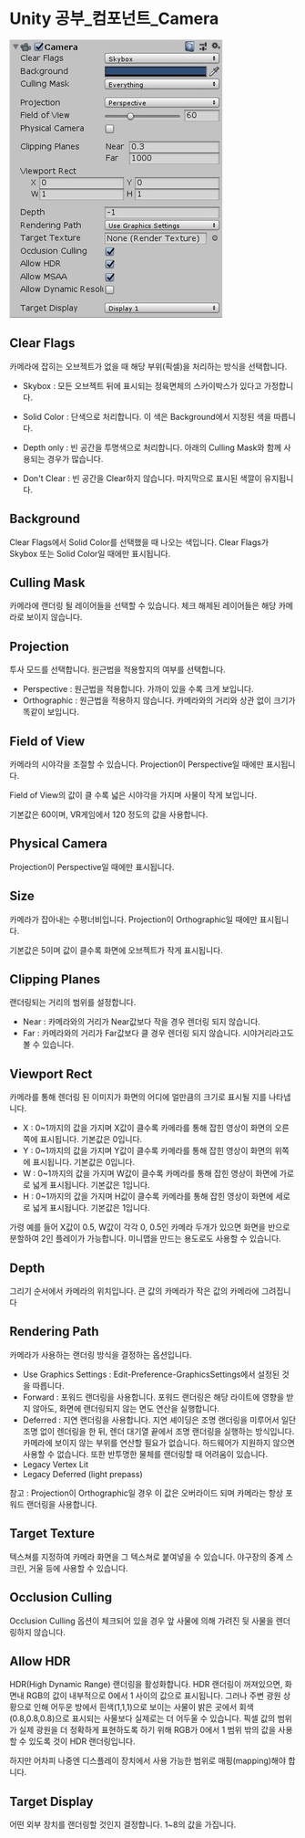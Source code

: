 # Unity 공부\_컴포넌트\_Camera



![Github logo](./Component_Camera.jpg)

## Clear Flags

카메라에 잡히는 오브젝트가 없을 때 해당 부위(픽셀)을 처리하는 방식을 선택합니다.

* Skybox : 모든 오브젝트 뒤에 표시되는 정육면체의 스카이박스가 있다고 가정합니다.

* Solid Color : 단색으로 처리합니다. 이 색은 Background에서 지정된 색을 따릅니다.

* Depth only : 빈 공간을 투명색으로 처리합니다. 아래의 Culling Mask와 함께 사용되는 경우가 많습니다.

* Don't Clear : 빈 공간을  Clear하지 않습니다. 마지막으로 표시된 색깔이 유지됩니다.

  

## Background

Clear Flags에서 Solid Color를 선택했을 때 나오는 색입니다. Clear Flags가 Skybox 또는 Solid Color일 때에만 표시됩니다.



## Culling Mask

카메라에 랜더링 될 레이어들을 선택할 수 있습니다. 체크 해제된 레이어들은 해당 카메라로 보이지 않습니다.



## Projection

투사 모드를 선택합니다. 원근법을 적용할지의 여부를 선택합니다.

* Perspective : 원근법을 적용합니다. 가까이 있을 수록 크게 보입니다.
* Orthographic : 원근법을 적용하지 않습니다. 카메라와의 거리와 상관 없이 크기가 똑같이 보입니다.



## Field of View

카메라의 시야각을 조절할 수 있습니다. Projection이 Perspective일 때에만 표시됩니다.

Field of View의 값이 클 수록 넓은 시야각을 가지며 사물이 작게 보입니다.

기본값은 60이며, VR게임에서 120 정도의 값을 사용합니다.



## Physical Camera

Projection이 Perspective일 때에만 표시됩니다.



## Size

카메라가 잡아내는 수평너비입니다. Projection이 Orthographic일 때에만 표시됩니다.

기본값은 5이며 값이 클수록 화면에 오브젝트가 작게 표시됩니다.



## Clipping Planes

랜더링되는 거리의 범위를 설정합니다.

* Near : 카메라와의 거리가 Near값보다 작을 경우 렌더링 되지 않습니다.
* Far : 카메라와의 거리가 Far값보다 클 경우 렌더링 되지 않습니다. 시야거리라고도 볼 수 있습니다.



## Viewport Rect

카메라를 통해 렌더링 된 이미지가 화면의 어디에 얼만큼의 크기로 표시될 지를 나타냅니다.

* X : 0~1까지의 값을 가지며 X값이 클수록 카메라를 통해 잡힌 영상이 화면의 오른쪽에 표시됩니다. 기본값은 0입니다.
* Y : 0~1까지의 값을 가지며 Y값이 클수록 카메라를 통해 잡힌 영상이 화면의 위쪽에 표시됩니다. 기본값은 0입니다.
* W : 0~1까지의 값을 가지며 W값이 클수록 카메라를 통해 잡힌 영상이 화면에 가로로 넓게 표시됩니다. 기본값은 1입니다.
* H : 0~1까지의 값을 가지며 H값이 클수록 카메라를 통해 잡힌 영상이 화면에 세로로 넓게 표시됩니다. 기본값은 1입니다.

가령 예를 들어 X값이 0.5, W값이 각각 0, 0.5인 카메라 두개가 있으면 화면을 반으로 분할하여 2인 플레이가 가능합니다. 미니맵을 만드는 용도로도 사용할 수 있습니다.

## Depth

그리기 순서에서 카메라의 위치입니다. 큰 값의 카메라가 작은 값의 카메라에 그려집니다



## Rendering Path

카메라가 사용하는 랜더링 방식을 결정하는 옵션입니다.

* Use Graphics Settings : Edit-Preference-GraphicsSettings에서 설정된 것을 따릅니다.
* Forward : 포워드 랜더링을 사용합니다. 포워드 랜더링은 해당 라이트에 영향을 받지 않아도, 화면에 랜더링되지 않는 면도 연산을 실행합니다. 
* Deferred : 지연 랜더링을 사용합니다. 지연 셰이딩은 조명 랜더링을 미루어서 일단 조명 없이 렌더링을 한 뒤, 렌더 대기열 끝에서 조명 랜더링을 실행하는 방식입니다. 카메라에 보이지 않는 부위를 연산할 필요가 없습니다. 하드웨어가 지원하지 않으면 사용할 수 없습니다. 또한 반투명한 물체를 랜더링할 때 어려움이 있습니다. 
* Legacy Vertex Lit
* Legacy Deferred (light prepass)

참고 : Projection이 Orthographic일 경우 이 값은 오버라이드 되며 카메라는 항상 포워드 랜더링을 사용합니다.



## Target Texture

텍스쳐를 지정하여 카메라 화면을 그 텍스쳐로 붙여넣을 수 있습니다. 야구장의 중계 스크린, 거울 등에 사용할 수 있습니다. 



## Occlusion Culling

Occlusion Culling 옵션이 체크되어 있을 경우 앞 사물에 의해 가려진 뒷 사물을 렌더링하지 않습니다. 



## Allow HDR

HDR(High Dynamic Range) 랜더링을 활성화합니다. HDR 랜더링이 꺼져있으면, 화면내 RGB의 값이 내부적으로 0에서 1 사이의 값으로 표시됩니다. 그러나 주변 광원 상황으로 인해 어두운 방에서 흰색(1,1,1)으로 보이는 사물이 밝은 곳에서 회색(0.8,0.8,0.8)으로 표시되는 사물보다 실제로는 더 어두울 수 있습니다. 픽셀 값의 범위가 실제 광원을 더 정확하게 표현하도록 하기 위해 RGB가 0에서 1 범위 밖의 값을 사용할 수 있도록 것이 HDR 랜더링입니다. 

하지만 어차피 나중엔 디스플레이 장치에서 사용 가능한 범위로 매핑(mapping)해야 합니다.



## Target Display

어떤 외부 장치를 랜더링할 것인지 결정합니다. 1~8의 값을 가집니다.